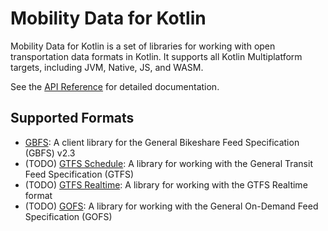 # Mobility Data for Kotlin

Mobility Data for Kotlin is a set of libraries for working with open
transportation data formats in Kotlin. It supports all Kotlin Multiplatform
targets, including JVM, Native, JS, and WASM.

See the [API Reference](api/index.html) for detailed documentation.

## Supported Formats

- [GBFS](./gbfs.md): A client library for the General Bikeshare Feed
  Specification (GBFS) v2.3
- (TODO) [GTFS Schedule](./gtfs-schedule.md): A library for working with the
  General Transit Feed Specification (GTFS)
- (TODO) [GTFS Realtime](./gtfs-realtime.md): A library for working with the
  GTFS Realtime format
- (TODO) [GOFS](./gofs.md): A library for working with the General On-Demand
  Feed Specification (GOFS)
